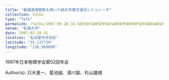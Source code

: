 ```yaml
---
title: "最適速度関数を用いた結合写像交通流シミュレータ"
collection: talks
type: "Talk"
permalink: /talks/1997-03-28-31-%E6%9C%80%E9%81%A9%E9%80%9F%E5%BA%A6%E9%96%A2%E6%95%B0%E3%82%92%E7%94%A8%E3%81%84%E3%81%9F%E7%B5%90%E5%90%88%E5%86%99%E5%83%8F%E4%BA%A4%E9%80%9A%E6%B5%81%E3%82%B7%E3%83%9F%E3%83%A5
venue: "名城大学"
date: 1997-03-28-31
location: "名古屋市天白区"
latitude: "35.137739"
longitude: "136.968098"
---
```


1997年日本物理学会第52回年会

Author(s): 只木進一、菊池誠、湯川諭、杉山雄規

